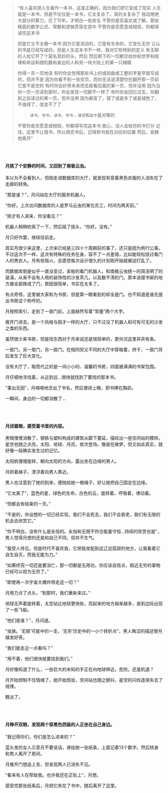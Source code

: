 >“有人喜欢把人生看作一本书，这是正确的，因为我们把它变成了现实
>人生就是一本书，但是不仅仅是一本书，它太复杂了，真的太复杂了
>我动用绝大部分的算力，花了15年，才明白一些皮毛
>不管你是否喜欢或了解，那些精密的数学公式、常数和逻辑贯穿在其中
>不管你是否愿意或相信，你都得读完这本书
>
>但是它又不太像一本书
>因为它是流动的，它是有生命的，它变化无穷
>公认的书是已经写成的，但是人生这本书不一样，我对它有特别的定义
>有无聊的人给它开了个莫名其妙的头，然后
>然后剩下的一切都交给你和世界和规律和命运和随机数和身边的人和另一块大陆上的某一只蝴蝶
>
>你得一页一页地读
>有时你会觉得那些书上的或扭曲或工整的字是早就写成的，但并不是
>因为你看不到一张空页，而你无法说清楚你在翻开那一页前它是不是空的
>有时你会好奇未来而去偷看后面的某一页，但并没用
>因为当你一页一页读到那时，你会发现一切都不一样了
>有时你会回忆过去，你翻到之前读过的某一页，但并没用
>因为都变了，错了或是多了或是褪色了，不值得了，改变不了了
>
>>`读书`、`写书`、`读书`、`写书`...
>>`接受`和`给予`是对等的
>
>不管你是否愿意或相信，你都得写完这本书
>放心，没人会给你的书打分
>记住，这里不让借书，所以用完书后，记得把书放在对应的位置
>然后，安静地离开”

<br><br>

#### 月挑了个安静的时间，又回到了南极云虫。

本以为不会看到人，但刚走进数据库的大厅，就发现有穿着黑色衣服的人消失在了走廊的转角。

“那是谁？”，月问站在大厅的服务机器人。

“你好。上次访问数据库的人是罗马云虫的某位员工，时间为两天前。”

“刚才有人进来，你没看见？”

机器人稍稍检索了一下，然后摇了摇头，“你好。没有。”

月只好作罢，继续往前走。

其实月很少来这里，上次来已经是三四十个周期前的事了，还只是因为例行公事。不过这次不一样，这次有特殊的任务在身，容不了一点差错，比如能轻松绕过看门人的黑衣人。月有些恼火，总感觉每次设计很久的计划刚开始就被迫打乱了。

而数据库倒是似乎一直没变过，呆板的看门机器人，和南极云虫统一的简洁明了的装潢，从来不会有人用的装饰性的沙发茶几，以及数不清的门。原本该摆书架的地方被全部换成了门，原因很简单，书实在太多了。

有点奇怪，这里被大家称为书房，但是第一眼看到的却全是门。也不知道是谁先提出书房这个称呼的。

月按照索引，走到了一扇门前，上面赫然写着“常量”两个大字。

推开门进去，是一个风格与刚才一样的大厅，只不过没了机器人和可有可无的沙发之类的东西。

虽然很少来书房，但是找东西对于月来说还是很简单的，更何况这里井井有条。

一扇门，另一扇门，另一扇门。在相同但又不同的大厅中穿梭着，终于，一扇门背后发生了巨大变化。

没有大厅了，取而代之的是一间小小的、温馨的书房，四面被满满的书架包围。

月仔细地寻找着，从近到远...很快就找到了要找的那本书。

“事出无因”，月喃喃地念出了书名，然后便闭上眼，把书捧在胸前。

一瞬间，身边的一切都消散了...

<br><br>

#### 月闭着眼，感受着书里的内容。

黑暗慢慢消散了，钢铁与塑料构成的建筑从脚下蔓延，描绘出一座空间站的模样。星空也随之点亮，太阳、地球、月亮，依次登场。像是在做梦，但又如此真实，就好像一段确实发生过的记忆。

太阳帆慢慢旋转，朝向太阳的方向，露出坐在边缘的男人。

月抓着梯子，漂浮着向男人靠近。

男人也注意到了她的到来，便抛给她一根绳子，好让她把自己固定在边缘。

“它太美了”，蓝色的星，绿色的生命，白色的云，旋转着，呼吸着，律动着。

“但都会有结束的一天。”

“不是的，你设想的一切已经实现，我们不会死去，我们不会衰老，我们有无限的机会去欣赏它。”

“你不明白，没有什么是永恒的。永恒和无限不符合能量守恒...持续的欣赏也是”，男人觉得月想的还是和自己不同，但并不生气。

“我受人待见，但是时代不喜欢我，它把我发配到这辽远孤寂的地方，让我看着它自生自灭，而我无能为力。”

“如果终究一切还是要消亡，那一切都是无用功，你应该自信点，趋近无穷的事物已经可以视为无穷了。”

“即使再一次宇宙大爆炸带走这一切？”

月用力点了点头，“到那时，我们重新来过。”

地球无声着旋转着，太空站比地球更快些，亮起来的地方越来越多，直到边际出现了一些飞船。

“他们是谁？”，月问道。

“虫族。‘无限’可能中的一支，‘无穷’历史中的一小个转折点”，男人晦涩的描述使月越发好奇。

“我们能走近一点看吗？”

“用不着，他们很快就要找到我们。”

月好像知道了什么，一些巨大的未知的手正在向地球伸近。危险，还是机遇？

月开始控制不住情绪了，她开始慌张，空间站也随之颤抖，星空的闪烁逐渐失去了规律。

黯淡了。

<br><br>

#### 月睁开双眼，发现两个穿黑色西装的人正坐在自己身边。

“我记得你们，你们是怎么进来的？”

蓝头发的女人示意月不要说话，递给她一张纸条，上面记着13个数字。然后转身和男人离开了房间。

月推开门想追上去，但发现两人已消失不见。

“看来有人在帮助我。也许我还在正轨上”，月想。

感受完那张纸条后，月把它夹在了书中，随后离开了这里。